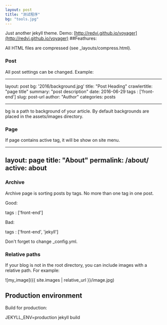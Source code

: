 ```yaml
---
layout: post
title: "测试程序"
bg: "tools.jpg"
---
```


Just another jekyll theme. Demo: [http://redvi.github.io/voyager](http://redvi.github.io/voyager)
##Feathures:

All HTML files are compressed (see        _layouts/compress.html).

### Post

All post settings can be changed. Example:

---

layout: post
bg: '2016/background.jpg'
title: "Post Heading"
crawlertitle: "page title"
summary: "post description"
date: 2016-06-29
tags : ['front-end']
slug: post-url
author: "Author"
categories: posts

---

bg is a path to background of your article. By default backgrounds are placed in the assets/images directory.

### Page

If page contains active tag, it will be show on site menu.

---
layout: page
title: "About"
permalink: /about/
active: about
---

### Archive

Archive page is sorting posts by tags. No more than one tag in one post.

Good:

tags : ['front-end']

Bad:

tags : ['front-end', 'jekyll']

Don't forget to change _config.yml.

### Relative paths

If your blog is not in the root directory, you can include images with a relative path. For example:

![my_image]({{ site.images | relative_url }}/image.jpg)

## Production environment

Build for production:

JEKYLL_ENV=production jekyll build